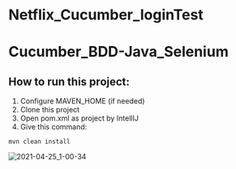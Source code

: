 # Netflix_Cucumber_loginTest
# Cucumber_BDD-Java_Selenium

## How to run this project:
1. Configure MAVEN_HOME (if needed)
2. Clone this project
3. Open pom.xml as project by IntellIJ
4. Give this command:
``` 
mvn clean install

```
![2021-04-25_1-00-34](https://user-images.githubusercontent.com/48891202/115970077-05f12580-a562-11eb-8ceb-05baeabf48c8.png)



